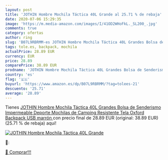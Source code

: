 ```yaml
---
layout: post
title: 'JOTHIN Hombre Mochila Táctica 40L Grande al 25.71 % de rebaja'
date: 2020-07-06 15:29:35
image: 'https://m.media-amazon.com/images/I/41OD2WHoFkL._SL200_.jpg'
comments: true
category: ofertas
author: ring
slug: 'B07L9RBRMM-es JOTHIN Hombre Mochila Táctica 40L Grandes Bolsa de...'
tags: tole.es, backpack, mochila
actualPrice: 28.89 EUR
currency: EUR
price: 28.89
comparePrice: 38.89 EUR
prodname: 'JOTHIN Hombre Mochila Táctica 40L Grandes Bolsa de Senderismo Impermeable Deporte Mochilas de Camping Resistente Tela Oxford Backpack USB  marrón '
country: 'es'
flag: '🇪🇸'
buyurl: 'https://www.amazon.es/dp/B07L9RBRMM/?tag=tolees-21'
descuento: '25.71'
average: '28.89'
---
```


Tienes [JOTHIN Hombre Mochila Táctica 40L Grandes Bolsa de Senderismo Impermeable Deporte Mochilas de Camping Resistente Tela Oxford Backpack USB  marrón ](https://www.amazon.es/dp/B07L9RBRMM/?tag=tolees-21) con precio final de  28.89 EUR (original: 38.89 EUR) (25.71 %  de rebaja) aqui!

[![JOTHIN Hombre Mochila Táctica 40L Grande](https://m.media-amazon.com/images/I/41OD2WHoFkL._SL200_.jpg)](https://www.amazon.es/dp/B07L9RBRMM/?tag=tolees-21)

🔎:


[🛒 Comprar!!!](https://www.amazon.es/dp/B07L9RBRMM/?tag=tolees-21)
